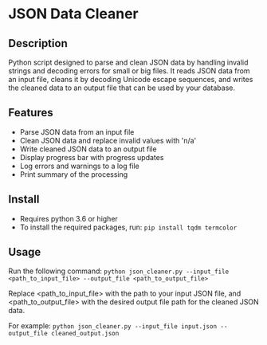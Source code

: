 # JSON Data Cleaner

## Description
Python script designed to parse and clean JSON data by handling invalid strings and decoding errors for small or big files. It reads JSON data from an input file, cleans it by decoding Unicode escape sequences, and writes the cleaned data to an output file that can be used by your database.

## Features
- Parse JSON data from an input file
- Clean JSON data and replace invalid values with 'n/a'
- Write cleaned JSON data to an output file
- Display progress bar with progress updates
- Log errors and warnings to a log file
- Print summary of the processing

## Install
- Requires python 3.6 or higher
- To install the required packages, run: `pip install tqdm termcolor`

## Usage
Run the following command: `python json_cleaner.py --input_file <path_to_input_file> --output_file <path_to_output_file>`

Replace <path_to_input_file> with the path to your input JSON file, and <path_to_output_file> with the desired output file path for the cleaned JSON data.

For example: `python json_cleaner.py --input_file input.json --output_file cleaned_output.json`
